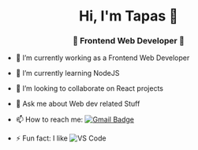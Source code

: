 <h1 align="center"> Hi, I'm Tapas 👋 </h1>
<h3 align="center">🚀 Frontend Web Developer 🚀</h3>


- 🔭 I’m currently working as a Frontend Web Developer
- 🌱 I’m currently learning NodeJS
- 👯 I’m looking to collaborate on React projects
- 💬 Ask me about Web dev related Stuff
- 📫 How to reach me: [![Gmail Badge](https://img.shields.io/badge/-Gmail-c14438?style=flat-square&logo=Gmail&logoColor=white&link=mailto:shuklaraghav321.com)](mailto:dubey.tapassahu04@gmail.com)

- ⚡ Fun fact: I like ![VS Code](http://img.shields.io/badge/-VS%20Code-007ACC?style=flat-square&logo=visual-studio-code&logoColor=ffffff)
